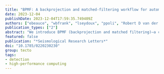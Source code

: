 ```yaml
---
title: "BPMF: A backprojection and matched-filtering workflow for automated earthquake detection and location"
date: 2023-12-04
publishDate: 2023-12-04T17:59:35.749409Z
authors: ["ebeauce", "wbfrank", "lseydoux", "ppoli", "Robert D van der Hilst", "Michel Campillo"]
publication_types: ["2"]
abstract: "We introduce BPMF (backprojection and matched filtering)—a complete and fully automated workflow designed for earthquake detection and location, and distributed in a Python package. This workflow enables the creation of comprehensive earthquake catalogs with low magnitudes of completeness using no or little prior knowledge of the study region. BPMF uses the seismic wavefield backprojection method to construct an initial earthquake catalog that is then densified with matched filtering. BPMF integrates recent machine learning tools to complement physics‐based techniques, and improve the detection and location of earthquakes. In particular, BPMF offers a flexible framework in which machine learning detectors and backprojection can be harmoniously combined, effectively transforming single‐station detectors into multistation detectors. The modularity of BPMF grants users the ability to control the contribution of machine learning tools within the workflow. The computation‐intensive tasks (backprojection and matched filtering) are executed with C and CUDA‐C routines wrapped in Python code. This leveraging of low‐level, fast programming languages and graphic processing unit acceleration enables BPMF to efficiently handle large datasets. Here, we first summarize the methodology and describe the application programming interface. We then illustrate BPMF’s capabilities to characterize microseismicity with a 10 yr long application in the Ridgecrest, California area. Finally, we discuss the workflow’s runtime scaling with numerical resources and its versatility across various tectonic environments and different problems."
featured: false
publication: "*Seismological Research Letters*"
doi: "10.1785/0220230230"
group: tecto
tags:
- detection
- high-performance computing
---
```


